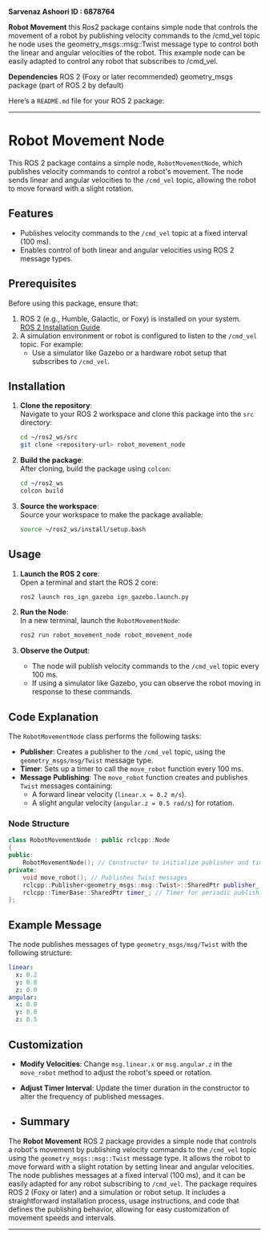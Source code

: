 **Sarvenaz Ashoori**
**ID : 6878764**


**Robot Movement**
this Ros2 package contains simple node that controls the movement of a robot by publishing velocity commands to the /cmd_vel topic he node uses
the geometry_msgs::msg::Twist message type to control both the linear and angular velocities of the robot. This example node can be easily adapted 
to control any robot that subscribes to /cmd_vel.


**Dependencies**
ROS 2 (Foxy or later recommended)
geometry_msgs package (part of ROS 2 by default)


Here’s a `README.md` file for your ROS 2 package:

---

# Robot Movement Node

This ROS 2 package contains a simple node, `RobotMovementNode`, which publishes velocity commands to control a robot's movement. The node sends linear and angular velocities to the `/cmd_vel` topic, allowing the robot to move forward with a slight rotation.

## Features

- Publishes velocity commands to the `/cmd_vel` topic at a fixed interval (100 ms).  
- Enables control of both linear and angular velocities using ROS 2 message types.

## Prerequisites

Before using this package, ensure that:

1. ROS 2 (e.g., Humble, Galactic, or Foxy) is installed on your system.  
   [ROS 2 Installation Guide](https://docs.ros.org/en/rolling/Installation.html)  
2. A simulation environment or robot is configured to listen to the `/cmd_vel` topic. For example:
   - Use a simulator like Gazebo or a hardware robot setup that subscribes to `/cmd_vel`.

## Installation

1. **Clone the repository**:  
   Navigate to your ROS 2 workspace and clone this package into the `src` directory:  
   ```bash
   cd ~/ros2_ws/src
   git clone <repository-url> robot_movement_node
   ```

2. **Build the package**:  
   After cloning, build the package using `colcon`:  
   ```bash
   cd ~/ros2_ws
   colcon build
   ```

3. **Source the workspace**:  
   Source your workspace to make the package available:  
   ```bash
   source ~/ros2_ws/install/setup.bash
   ```

## Usage

1. **Launch the ROS 2 core**:  
   Open a terminal and start the ROS 2 core:  
   ```bash
   ros2 launch ros_ign_gazebo ign_gazebo.launch.py
   ```

2. **Run the Node**:  
   In a new terminal, launch the `RobotMovementNode`:  
   ```bash
   ros2 run robot_movement_node robot_movement_node
   ```

3. **Observe the Output**:  
   - The node will publish velocity commands to the `/cmd_vel` topic every 100 ms.
   - If using a simulator like Gazebo, you can observe the robot moving in response to these commands.

## Code Explanation

The `RobotMovementNode` class performs the following tasks:

- **Publisher**: Creates a publisher to the `/cmd_vel` topic, using the `geometry_msgs/msg/Twist` message type.
- **Timer**: Sets up a timer to call the `move_robot` function every 100 ms.
- **Message Publishing**: The `move_robot` function creates and publishes `Twist` messages containing:
  - A forward linear velocity (`linear.x = 0.2 m/s`).
  - A slight angular velocity (`angular.z = 0.5 rad/s`) for rotation.

### Node Structure

```cpp
class RobotMovementNode : public rclcpp::Node
{
public:
    RobotMovementNode(); // Constructor to initialize publisher and timer
private:
    void move_robot(); // Publishes Twist messages
    rclcpp::Publisher<geometry_msgs::msg::Twist>::SharedPtr publisher_; // Publisher
    rclcpp::TimerBase::SharedPtr timer_; // Timer for periodic publishing
};
```

## Example Message

The node publishes messages of type `geometry_msgs/msg/Twist` with the following structure:
```yaml
linear:
  x: 0.2
  y: 0.0
  z: 0.0
angular:
  x: 0.0
  y: 0.0
  z: 0.5
```

## Customization

- **Modify Velocities**: Change `msg.linear.x` or `msg.angular.z` in the `move_robot` method to adjust the robot's speed or rotation.
- **Adjust Timer Interval**: Update the timer duration in the constructor to alter the frequency of published messages.

- ## Summary
The **Robot Movement** ROS 2 package provides a simple node that controls a robot's movement by publishing velocity commands to the `/cmd_vel` topic using the `geometry_msgs::msg::Twist` message type. 
It allows the robot to move forward with a slight rotation by setting linear and angular velocities. 
The node publishes messages at a fixed interval (100 ms), and it can be easily adapted for any robot subscribing to `/cmd_vel`. 
The package requires ROS 2 (Foxy or later) and a simulation or robot setup. It includes a straightforward installation process, 
usage instructions, and code that defines the publishing behavior, allowing for easy customization of movement speeds and intervals.



---




